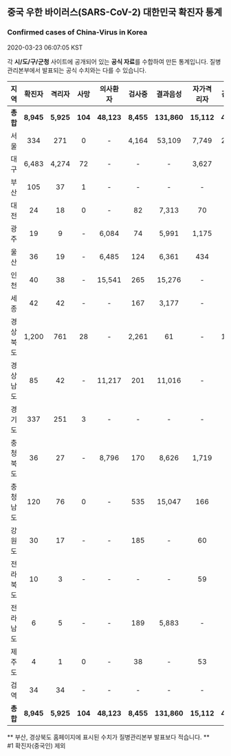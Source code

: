 
## 중국 우한 바이러스(SARS-CoV-2) 대한민국 확진자 통계
### Confirmed cases of China-Virus in Korea
2020-03-23 06:07:05 KST

각 **시/도/구/군청** 사이트에 공개되어 있는 **공식 자료**를 수합하여 만든 통계입니다.
질병관리본부에서 발표되는 공식 수치와는 다를 수 있습니다.


|  지역  | 확진자 |  격리자  |  사망  |  의사환자  |  검사중  |  결과음성  |  자가격리자  |  감시중  |  감시해제  |  퇴원  |
|:------:|:------:|:--------:|:--------:|:----------:|:--------:|:----------------:|:------------:|:--------:|:----------:|:--:|
|**총합**|**8,945**|**5,925**|**104**|**48,123**|**8,455**|**131,860**|**15,112**|**4,102**|**17,817**|**2,916**|**57,273**|
|서울|334|271|0|-|4,164|53,109|7,749|2,410|5,339|63|57,273|
|대구|6,483|4,274|72|-|-|-|3,627|-|-|2,137|-|
|부산|105|37|1|-|-|-|-|-|-|67|-|
|대전|24|18|0|-|82|7,313|70|70|444|6|-|
|광주|19|9|-|6,084|74|5,991|1,175|71|1,104|10|-|
|울산|36|19|-|6,485|124|6,361|434|44|390|17|-|
|인천|40|38|-|15,541|265|15,276|-|-|-|2|-|
|세종|42|42|-|-|167|3,177|-|-|-|-|-|
|경상북도|1,200|761|28|-|2,261|61|-|1,351|8,750|411|-|
|경상남도|85|42|-|11,217|201|11,016|-|-|-|43|-|
|경기도|337|251|3|-|-|-|-|-|-|83|-|
|충청북도|36|27|-|8,796|170|8,626|1,719|140|1,579|9|-|
|충청남도|120|76|0|-|535|15,047|166|-|-|44|-|
|강원도|30|17|-|-|185|-|60|-|-|13|-|
|전라북도|10|3|-|-|-|-|59|-|-|7|-|
|전라남도|6|5|-|-|189|5,883|-|16|211|1|-|
|제주도|4|1|0|-|38|-|53|-|-|3|-|
|검역|34|34|-|-|-|-|-|-|-|-|-|
|**총합**|**8,945**|**5,925**|**104**|**48,123**|**8,455**|**131,860**|**15,112**|**4,102**|**17,817**|**2,916**|**57,273**|


** 부산, 경상북도 홈페이지에 표시된 수치가 질병관리본부 발표보다 적습니다. **<br>
#1 확진자(중국인) 제외
    